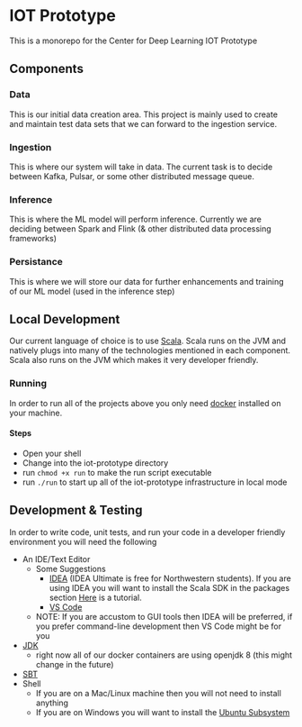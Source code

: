 # IOT Prototype
This is a monorepo for the Center for Deep Learning IOT Prototype

## Components

### Data
This is our initial data creation area. This project is mainly used to create and maintain test data sets that we can forward to the ingestion service.
### Ingestion
This is where our system will take in data. The current task is to decide between Kafka, Pulsar, or some other distributed message queue. 

### Inference
This is where the ML model will perform inference. Currently we are deciding between Spark and Flink (& other distributed data processing frameworks)

### Persistance
This is where we will store our data for further enhancements and training of our ML model (used in the inference step)

## Local Development
Our current language of choice is to use [Scala](https://www.scala-lang.org/). Scala runs on the JVM and natively plugs into many of the technologies mentioned in each component. Scala also runs on the JVM which makes it very developer friendly. 

### Running
In order to run all of the projects above you only need [docker](https://www.docker.com/) installed on your machine.

#### Steps

- Open your shell
- Change into the iot-prototype directory
- run `chmod +x run` to make the run script executable
- run `./run` to start up all of the iot-prototype infrastructure in local mode
    
## Development & Testing
In order to write code, unit tests, and run your code in a developer friendly environment you will need the following

- An IDE/Text Editor
    - Some Suggestions
        - [IDEA](https://www.jetbrains.com/idea/) (IDEA Ultimate is free for Northwestern students). If you are using IDEA you will want to install the Scala SDK in the packages section [Here](https://docs.scala-lang.org/getting-started/intellij-track/getting-started-with-scala-in-intellij.html) is a tutorial.
        - [VS Code](https://code.visualstudio.com/)
    - NOTE: If you are accustom to GUI tools then IDEA will be preferred, if you prefer command-line development then VS Code might be for you
- [JDK](https://openjdk.java.net/)
    - right now all of our docker containers are using openjdk 8 (this might change in the future)
- [SBT](https://www.scala-sbt.org/)
- Shell
    - If you are on a Mac/Linux machine then you will not need to install anything
    - If you are on Windows you will want to install the [Ubuntu Subsystem](https://ubuntu.com/tutorials/tutorial-ubuntu-on-windows#1-overview)